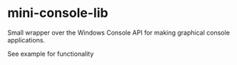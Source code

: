 # mini-console-lib
Small wrapper over the Windows Console API for making graphical console applications.

See example for functionality
